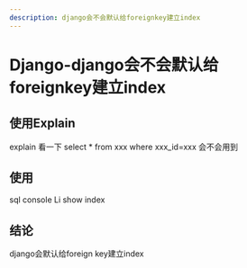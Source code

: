```yaml
---
description: django会不会默认给foreignkey建立index
---
```


# Django-django会不会默认给foreignkey建立index

## 使用Explain 

explain 看一下 select \* from xxx where xxx\_id=xxx 会不会用到

## 使用

sql console Li show index

## 结论

django会默认给foreign key建立index

